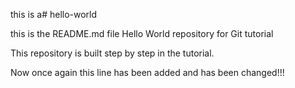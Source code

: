 this is a# hello-world

this is the README.md file 
Hello World repository for Git tutorial

This repository is built step by step in the tutorial.

Now once again this line has been added and has been changed!!!